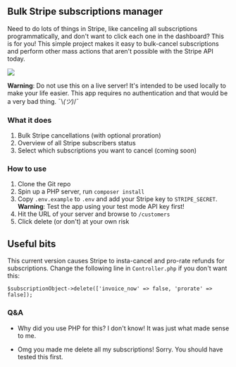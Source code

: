## Bulk Stripe subscriptions manager

Need to do lots of things in Stripe, like canceling all subscriptions programmatically, and don't want to click each one in the dashboard? This is for you! This simple project makes it easy to bulk-cancel subscriptions and perform other mass actions that aren't possible with the Stripe API today.

![](https://i.imgur.com/suW5bj5.png)

**Warning**: Do not use this on a live server! It's intended to be used locally to make your life easier. This app requires no authentication and that would be a very bad thing. ¯\\_(ツ)_/¯ 

### What it does
1. Bulk Stripe cancellations (with optional proration)
2. Overview of all Stripe subscribers status
3. Select which subscriptions you want to cancel (coming soon)

### How to use

1. Clone the Git repo
2. Spin up a PHP server, run `composer install`
3. Copy `.env.example` to `.env` and add your Stripe key to `STRIPE_SECRET`. **Warning**: Test the app using your test mode API key first! 
4. Hit the URL of your server and browse to `/customers`
5. Click delete (or don't) at your own risk

## Useful bits
This current version causes Stripe to insta-cancel and pro-rate refunds for subscriptions. Change the following line in `Controller.php` if you don't want this:

`$subscriptionObject->delete(['invoice_now' => false, 'prorate' => false]);`

### Q&A 

- Why did you use PHP for this?
I don't know! It was just what made sense to me.

- Omg you made me delete all my subscriptions!
Sorry. You should have tested this first. 
